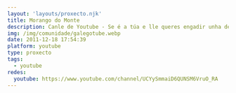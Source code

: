 ```yaml
---
layout: 'layouts/proxecto.njk'
title: Morango do Monte
description: Canle de Youtube - Se é a túa e lle queres engadir unha descripción e etiquetas, ponte en contacto con nós.
img: /img/comunidade/galegotube.webp
date: 2011-12-18 17:54:39
platform: youtube
type: proxecto
tags:
  - youtube
redes:
  youtube: https://www.youtube.com/channel/UCYySmmaiD6QUNSM6VruO_RA
---
```


